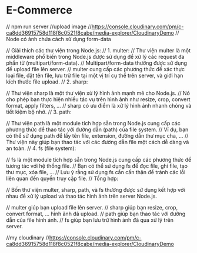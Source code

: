 # E-Commerce
// npm run server
//upload image
//https://console.cloudinary.com/pm/c-ca8dd36915758d118f8c0521f8cabe/media-explorer/CloudinaryDemo
// Node có ảnh chứa cách sử dụng form-data 



// Giải thích các thư viện trong Node.js:
// 1. multer:
// Thư viện multer là một middleware phổ biến trong Node.js được sử dụng để xử lý các request đa phần tử (multipart/form-data).
// Multipart/form-data thường được sử dụng để upload file lên server.
// multer cung cấp các phương thức để xác thực loại file, đặt tên file, lưu trữ file tại một vị trí cụ thể trên server, và giới hạn kích thước file upload.
// 2. sharp:

// Thư viện sharp là một thư viện xử lý hình ảnh mạnh mẽ cho Node.js.
// Nó cho phép bạn thực hiện nhiều tác vụ trên hình ảnh như resize, crop, convert format, apply filters, ...
// sharp có ưu điểm là xử lý hình ảnh nhanh chóng và tiết kiệm bộ nhớ.
// 3. path:

// Thư viện path là một module tích hợp sẵn trong Node.js cung cấp các phương thức để thao tác với đường dẫn (path) của file system.
// Ví dụ, bạn có thể sử dụng path để lấy tên file, extension, đường dẫn thư mục cha, ...
// Thư viện này giúp bạn thao tác với các đường dẫn file một cách dễ dàng và an toàn.
// 4. fs (file system):

// fs là một module tích hợp sẵn trong Node.js cung cấp các phương thức để tương tác với hệ thống file.
// Bạn có thể sử dụng fs để đọc file, ghi file, tạo thư mục, xóa file, ...
// Lưu ý rằng sử dụng fs cần cẩn thận để tránh các lỗi liên quan đến quyền truy cập file.
// Tổng hợp:

// Bốn thư viện multer, sharp, path, và fs thường được sử dụng kết hợp với nhau để xử lý upload và thao tác hình ảnh trên server Node.js.

// multer giúp bạn upload file lên server.
// sharp giúp bạn resize, crop, convert format, ... hình ảnh đã upload.
// path giúp bạn thao tác với đường dẫn của file hình ảnh.
// fs giúp bạn lưu trữ hình ảnh đã qua xử lý trên server.

//my cloudinary
//https://console.cloudinary.com/pm/c-ca8dd36915758d118f8c0521f8cabe/media-explorer/CloudinaryDemo